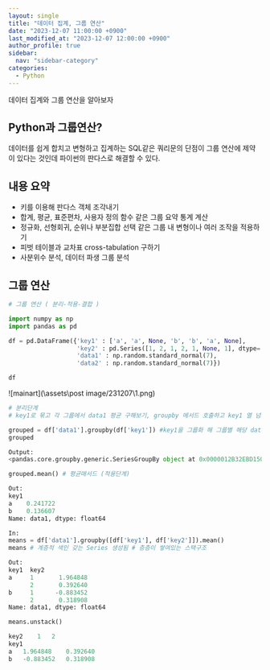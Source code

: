 ```yaml
---
layout: single
title: "데이터 집계, 그룹 연산"
date: "2023-12-07 11:00:00 +0900"
last_modified_at: "2023-12-07 12:00:00 +0900"
author_profile: true
sidebar:
  nav: "sidebar-category"
categories:
  - Python
---
```


데이터 집계와 그룹 연산을 알아보자<br>

## Python과 그룹연산?
데이터를 쉽게 합치고 변형하고 집계하는 SQL같은 쿼리문의 단점이 그룹 연산에 제약이 있다는 것인데 파이썬의 판다스로 해결할 수 있다.

## 내용 요약
- 키를 이용해 판다스 객체 조각내기
- 합계, 평균, 표준편차, 사용자 정의 함수 같은 그룹 요약 통계 계산
- 정규화, 선형회귀, 순위나 부분집합 선택 같은 그룹 내 변형이나 여러 조작을 적용하기
- 피벗 테이블과 교차표 cross-tabulation  구하기
- 사분위수 분석, 데이터 파생 그룹 분석

## 그룹 연산
```python
# 그룹 연산 ( 분리-적용-결합 )

import numpy as np
import pandas as pd

df = pd.DataFrame({'key1' : ['a', 'a', None, 'b', 'b', 'a', None],
                   'key2' : pd.Series([1, 2, 1, 2, 1, None, 1], dtype='Int64'), # 판다스객체는 None값이 NA로 표시됨
                   'data1' : np.random.standard_normal(7),
                   'data2' : np.random.standard_normal(7)})

df
```
![mainart](\assets\post image/231207\1.png)<br>

```python
# 분리단계
# key1로 묶고 각 그룹에서 data1 평균 구해보기, groupby 메서드 호출하고 key1 열 넘기는 방법

grouped = df['data1'].groupby(df['key1']) #key1을 그룹화 해 그룹별 해당 data1값 분리
grouped

Output:
<pandas.core.groupby.generic.SeriesGroupBy object at 0x0000012B32EBD150>

grouped.mean() # 평균매서드 (적용단계)

Out:
key1
a    0.241722
b    0.136607
Name: data1, dtype: float64

In:
means = df['data1'].groupby([df['key1'], df['key2']]).mean()
means # 계층적 색인 갖는 Series 생성됨 # 층층이 쌓여있는 스택구조

Out:
key1  key2
a     1       1.964848
      2       0.392640
b     1      -0.883452
      2       0.318908
Name: data1, dtype: float64

means.unstack()

key2	1	2
key1		
a	1.964848	0.392640
b	-0.883452	0.318908
```